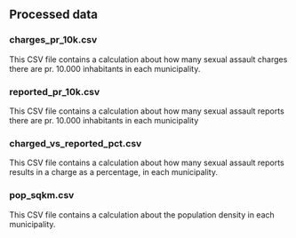 ## Processed data

### charges_pr_10k.csv
This CSV file contains a calculation about how many sexual assault charges there are pr. 10.000 inhabitants in each municipality.

### reported_pr_10k.csv
This CSV file contains a calculation about how many sexual assault reports there are pr. 10.000 inhabitants in each municipality

### charged_vs_reported_pct.csv
This CSV file contains a calculation about how many sexual assault reports results in a charge as a percentage, in each municipality. 

### pop_sqkm.csv
This CSV file contains a calculation about the population density in each municipality.  